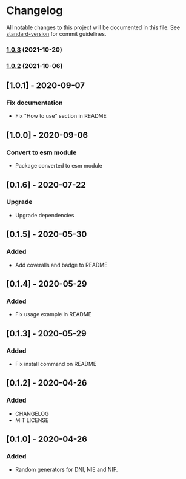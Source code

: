 # Changelog

All notable changes to this project will be documented in this file. See [standard-version](https://github.com/conventional-changelog/standard-version) for commit guidelines.

### [1.0.3](https://github.com/JuanMaRuiz/document-generator/compare/v1.0.2...v1.0.3) (2021-10-20)

### [1.0.2](https://github.com/JuanMaRuiz/document-generator/compare/v1.0.1...v1.0.2) (2021-10-06)

## [1.0.1] - 2020-09-07
### Fix documentation
* Fix "How to use" section in README

## [1.0.0] - 2020-09-06
### Convert to esm module
* Package converted to esm module

## [0.1.6] - 2020-07-22
### Upgrade
* Upgrade dependencies

## [0.1.5] - 2020-05-30
### Added
* Add coveralls and badge to README

## [0.1.4] - 2020-05-29
### Added
* Fix usage example in README

## [0.1.3] - 2020-05-29
### Added
* Fix install command on README

## [0.1.2] - 2020-04-26
### Added
* CHANGELOG
* MIT LICENSE

## [0.1.0] - 2020-04-26
### Added
* Random generators for DNI, NIE and NIF.